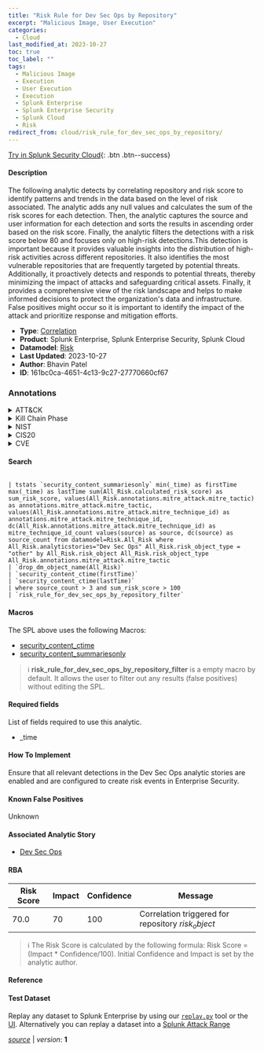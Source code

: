 ```yaml
---
title: "Risk Rule for Dev Sec Ops by Repository"
excerpt: "Malicious Image, User Execution"
categories:
  - Cloud
last_modified_at: 2023-10-27
toc: true
toc_label: ""
tags:
  - Malicious Image
  - Execution
  - User Execution
  - Execution
  - Splunk Enterprise
  - Splunk Enterprise Security
  - Splunk Cloud
  - Risk
redirect_from: cloud/risk_rule_for_dev_sec_ops_by_repository/
---
```




[Try in Splunk Security Cloud](https://www.splunk.com/en_us/cyber-security.html){: .btn .btn--success}

#### Description

The following analytic detects by correlating repository and risk score to identify patterns and trends in the data based on the level of risk associated. The analytic adds any null values and calculates the sum of the risk scores for each detection. Then, the analytic captures the source and user information for each detection and sorts the results in ascending order based on the risk score. Finally, the analytic filters the detections with a risk score below 80 and focuses only on high-risk detections.This detection is important because it provides valuable insights into the distribution of high-risk activities across different repositories. It also identifies the most vulnerable repositories that are frequently targeted by potential threats. Additionally, it proactively detects and responds to potential threats, thereby minimizing the impact of attacks and safeguarding critical assets. Finally, it provides a comprehensive view of the risk landscape and helps to make informed decisions to protect the organization&#39;s data and infrastructure. False positives might occur so it is important to identify the impact of the attack and prioritize response and mitigation efforts.

- **Type**: [Correlation](https://github.com/splunk/security_content/wiki/Detection-Analytic-Types)
- **Product**: Splunk Enterprise, Splunk Enterprise Security, Splunk Cloud
- **Datamodel**: [Risk](https://docs.splunk.com/Documentation/CIM/latest/User/Risk)
- **Last Updated**: 2023-10-27
- **Author**: Bhavin Patel
- **ID**: 161bc0ca-4651-4c13-9c27-27770660cf67

### Annotations
<details>
  <summary>ATT&CK</summary>

<div markdown="1">

#### [ATT&CK](https://attack.mitre.org/)

| ID          | Technique   | Tactic         |
| ----------- | ----------- |--------------- |
| [T1204.003](https://attack.mitre.org/techniques/T1204/003/) | Malicious Image | Execution |

| [T1204](https://attack.mitre.org/techniques/T1204/) | User Execution | Execution |

</div>
</details>


<details>
  <summary>Kill Chain Phase</summary>

<div markdown="1">

* Installation


</div>
</details>


<details>
  <summary>NIST</summary>

<div markdown="1">

* DE.AE



</div>
</details>

<details>
  <summary>CIS20</summary>

<div markdown="1">

* CIS 10



</div>
</details>

<details>
  <summary>CVE</summary>

<div markdown="1">


</div>
</details>


#### Search

```

| tstats `security_content_summariesonly` min(_time) as firstTime max(_time) as lastTime sum(All_Risk.calculated_risk_score) as sum_risk_score, values(All_Risk.annotations.mitre_attack.mitre_tactic) as annotations.mitre_attack.mitre_tactic, values(All_Risk.annotations.mitre_attack.mitre_technique_id) as annotations.mitre_attack.mitre_technique_id, dc(All_Risk.annotations.mitre_attack.mitre_technique_id) as mitre_technique_id_count values(source) as source, dc(source) as source_count from datamodel=Risk.All_Risk where All_Risk.analyticstories="Dev Sec Ops" All_Risk.risk_object_type = "other" by All_Risk.risk_object All_Risk.risk_object_type All_Risk.annotations.mitre_attack.mitre_tactic 
| `drop_dm_object_name(All_Risk)` 
| `security_content_ctime(firstTime)` 
| `security_content_ctime(lastTime)` 
| where source_count > 3 and sum_risk_score > 100 
| `risk_rule_for_dev_sec_ops_by_repository_filter`
```

#### Macros
The SPL above uses the following Macros:
* [security_content_ctime](https://github.com/splunk/security_content/blob/develop/macros/security_content_ctime.yml)
* [security_content_summariesonly](https://github.com/splunk/security_content/blob/develop/macros/security_content_summariesonly.yml)

> :information_source:
> **risk_rule_for_dev_sec_ops_by_repository_filter** is a empty macro by default. It allows the user to filter out any results (false positives) without editing the SPL.



#### Required fields
List of fields required to use this analytic.
* _time



#### How To Implement
Ensure that all relevant detections in the Dev Sec Ops analytic stories are enabled and are configured to create risk events in Enterprise Security.
#### Known False Positives
Unknown

#### Associated Analytic Story
* [Dev Sec Ops](/stories/dev_sec_ops)




#### RBA

| Risk Score  | Impact      | Confidence   | Message      |
| ----------- | ----------- |--------------|--------------|
| 70.0 | 70 | 100 | Correlation triggered for repository $risk_object$ |


> :information_source:
> The Risk Score is calculated by the following formula: Risk Score = (Impact * Confidence/100). Initial Confidence and Impact is set by the analytic author.


#### Reference


#### Test Dataset
Replay any dataset to Splunk Enterprise by using our [`replay.py`](https://github.com/splunk/attack_data#using-replaypy) tool or the [UI](https://github.com/splunk/attack_data#using-ui).
Alternatively you can replay a dataset into a [Splunk Attack Range](https://github.com/splunk/attack_range#replay-dumps-into-attack-range-splunk-server)




[*source*](https://github.com/splunk/security_content/tree/develop/detections/cloud/risk_rule_for_dev_sec_ops_by_repository.yml) \| *version*: **1**